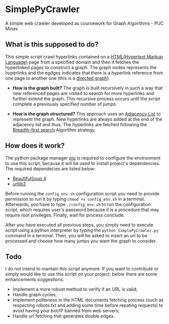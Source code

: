 # SimplePyCrawler

A simple web crawler developed as coursework for Graph Algorithms - PUC Minas 

## What is this supposed to do?
 
This simple script crawl hyperlinks contained on a [HTML(Hypertext Markup Language)](https://en.wikipedia.org/wiki/HTML) page from a specified domain and then it fetches the hyperlinked pages to construct a graph. The graph nodes represents the hyperlinks and the egdges indicates that there is a hyperlink reference from one page to another one (this is a [directed graph](https://en.wikipedia.org/wiki/Directed_graph)). 
 
- **How is the graph built?** The graph is built recursively in such a way that new referenced pages are visited to search for more hyperlinks and further extend the graph. This recursive process occurs until the script complete a previously specified number of jumps. 

- **How is the graph structured?** This approach uses an [Adjacency List](https://en.wikipedia.org/wiki/Adjacency_list) to represent the graph. New hyperlinks are always added at the end of the adjacency list and thus. The hyperlinks are fetched following the [Breadth-first search](https://en.wikipedia.org/wiki/Breadth-first_search) Algorithm strategy.

## How does it work?

The python package manager [pip](https://pip.pypa.io/en/stable/) is required to configure the environment to use this script, because it will be used to install project's dependencies. The required dependecies are listed below:

- [BeautifulSoup 4](https://www.crummy.com/software/BeautifulSoup/bs4/doc/)
- [urllib3](https://urllib3.readthedocs.io/en/latest/)

Before running the ```config_env.sh``` configuration script you need to provide permission to run it by typing ```chmod +x config_env.sh``` in a terminal. Afterwards, you have to type ```./config_env.sh``` to run the configuration script, which requires user's password because it is a procedure that may require root privileges. Finally, wait for process conclude.

After you have executed all previous steps, you simply need to execute script using a python interpreter by typing the ```python SimplePyCrawler.py``` command in a terminal. Then, you will be asked to insert an url to be processed and choose how many jumps you want the graph to consider.

## Todo 

I do not intend to mantain this script anymore. If you want to contribute or simply would like to use this script on your project,  below there are some enhancements suggestions.
  
  * Implement a more robust method to verify if an URL is valid;
  * Handle graph cycles;
  * Implement politeness in the HTML documents fetching process (such as respecting robots.txt and adding some time before repating requests) to avoid having your bot/IP banned from web servers;
  * Handle url fetching that generates double edges.
 
